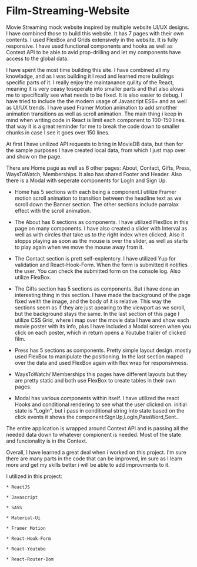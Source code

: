 # Film-Streaming-Website

Movie Streaming mock website inspired by multiple website UI/UX designs. I have combined those to build this website. It has 7 pages with their own contents. I used FlexBox and Grids extensively in the website. It is fully responsive. I have used functional components and hooks as well as Context API to be able to avid prop-drilling and let my components have access to the global data. 

I have spent the most time building this site. I have combined all my knowladge, and as I was building it I read and learned more buildings specific parts of it. I really enjoy the maintanance quility of the React, meaning it is very ceasy toseperate into smaller parts and that also alows me to specifically see what needs to be fixed. It is also easier to debug. I have tried to include the the modern usage of Javascript ES6+ and as well as UI/UX trends. I have used Framer Motion animation to add smotther animation transitions as well as scroll animation. The main thing i keep in mind when writing code in React is limit each component to 100-150 lines. that way it is a great reminder for me to break the code down to smaller chunks in case I see it goes over 150 lines.

At first I have unilized API requests to bring in MovieDB data, but then for the sample purposes I have created local data, from which I just map over and show on the page.

There are Home page as well as 6 other pages: About, Contact, Gifts, Press, WaysToWatch, Memberships. It also has shared Footer and Header. Also there is a Modal with seperate components for LogIn and Sign Up.

* Home  has 5 sections with each being a component.I utilize Framer motion scroll animation to transition between the headline text as we scroll down the Banner section. The other sections include parralax effect with the scroll animation.

* The About has 6 sections as components. I have utilized FlexBox in this page on many components. I have also created a slider with Interval as well as with circles that take us to the right index when clicked. Also it stopps playing as soon as the mouse is over the slider, as well as starts to play again when we move the mouse away from it.

* The Contact section is prett self-explentory. I have utilized Yup for validation and React-Hook-Form. When the form is submitted it notifies the user. You can check the submitted form on the console log. Also utilize FlexBox. 

* The Gifts section has 5 sections as components. But i have done an interesting thing in this section. I have made the background of the page fixed weith the image, and the body of it is relative. This way the sections seem as if they are just apearing to the viewport as we scroll, but the background stays the same. In the last section of this page I utilize CSS Grid, where i map over the movie data I have and show each movie poster with its info, plus I have included a Modal screen when you click on each poster, which in return opens a Youtube trailer of clicked film. 

* Press has 5 sections as components. Pretty simple layout design. mostly used FlexBox to manipulate the positioning. In the last section maped over the data and used FlexBox again with flex wrap for responsivness. 

* WaysToWatch/ Memberships this pages have different layouts but they are pretty static and both use FlexBox to create tables in their own pages. 

* Modal has various components within itself. I have utilized the react Hooks and conditional rendering to see what the user clicked on. initial state is "LogIn", but i pass in conditional string into state based on the click events it shows the component:SignUp,LogIn,PassWord,Sent..

The entire application is wrapped around Context API and is passing all the needed data down to whatever compionent is needed. Most of the state and funcionality is in the Context.


Overall, I have learned a great deal when i worked on this project. I'm sure there are many parts in the code that can be improved, im sure as I learn more and get my skills better i will be able to add improvments to it.

I utilized in this project:

 	* ReactJS
  
 	* Javascript
  
 	* SASS
  
 	* Material-Ui
  
 	* Framer Motion
  
 	* React-Hook-Form
  
 	* React-Youtube
  
 	* React-Router-Dom


